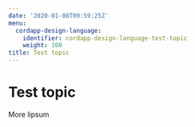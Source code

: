 ```yaml
---
date: '2020-01-08T09:59:25Z'
menu:
  cordapp-design-language:
    identifier: cordapp-design-language-test-topic
    weight: 100
title: Test topic
---
```



# Test topic


More lipsum
